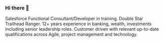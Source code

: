 ### Hi there 👋

<!--
**NeBeare/NeBeare** is a ✨ _special_ ✨ repository because its `README.md` (this file) appears on your GitHub profile.

Here are some ideas to get you started:

- 🔭 I’m currently studying Salesforce ...
- 🌱 I’m currently learning about Apex and Github ...
- 👯 I’m looking to collaborate on some future projects ...
- 🤔 I’m looking for help with Apex Triggers ...
- ⚡ Fun fact: I like Kiwifruit
--> Salesforce Functional Consultant/Developer in training. Double Star Trailhead Ranger. 12+ years experience in banking, wealth, investments including senior leadership roles. Customer driven with relevant up-to-date qualifications across Agile, project management and technology.



